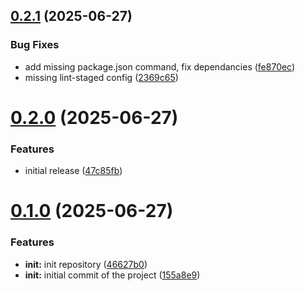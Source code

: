 ## [0.2.1](https://github.com/npjonath/oclif-plugin-mcp-server/compare/0.2.0...0.2.1) (2025-06-27)

### Bug Fixes

- add missing package.json command, fix dependancies ([fe870ec](https://github.com/npjonath/oclif-plugin-mcp-server/commit/fe870ec6202ecd5d8259ec6db2de3e62efe79cc8))
- missing lint-staged config ([2369c65](https://github.com/npjonath/oclif-plugin-mcp-server/commit/2369c6517e2c3f013d91a208abafd32296034bd4))

# [0.2.0](https://github.com/npjonath/oclif-plugin-mcp-server/compare/0.1.0...0.2.0) (2025-06-27)

### Features

- initial release ([47c85fb](https://github.com/npjonath/oclif-plugin-mcp-server/commit/47c85fb03a5f1124b30d4c056aa7f16fcc3a82c1))

# [0.1.0](https://github.com/npjonath/oclif-plugin-mcp-server/compare/46627b02c1dc58552b85f19dff1ffd32523ff32e...0.1.0) (2025-06-27)

### Features

- **init:** init repository ([46627b0](https://github.com/npjonath/oclif-plugin-mcp-server/commit/46627b02c1dc58552b85f19dff1ffd32523ff32e))
- **init:** initial commit of the project ([155a8e9](https://github.com/npjonath/oclif-plugin-mcp-server/commit/155a8e950daad703664ac44ba0f772849d5221ac))
